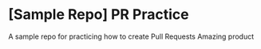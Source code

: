 # [Sample Repo] PR Practice
A sample repo for practicing how to create Pull Requests
Amazing product
